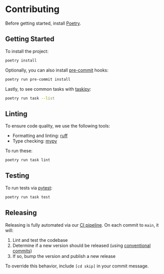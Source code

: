 # Contributing

Before getting started, install [Poetry](https://python-poetry.org/docs/#installation).

## Getting Started

To install the project:

```sh
poetry install
```

Optionally, you can also install [pre-commit](https://pre-commit.com/) hooks:

```sh
poetry run pre-commit install
```

Lastly, to see common tasks with [taskipy](https://github.com/illBeRoy/taskipy):

```sh
poetry run task --list
```

## Linting

To ensure code quality, we use the following tools:

- Formatting and linting: [ruff](https://docs.astral.sh/ruff/)
- Type checking: [mypy](https://mypy.readthedocs.io/en/stable/)

To run these:

```sh
poetry run task lint
```

## Testing

To run tests via [pytest](https://docs.pytest.org/en/latest/):

```sh
poetry run task test
```

## Releasing

Releasing is fully automated via our [CI pipeline](.github/workflows/ci.yaml). On each commit to `main`, it will:

1. Lint and test the codebase
1. Determine if a new version should be released (using [conventional commits](https://www.conventionalcommits.org/))
1. If so, bump the version and publish a new release

To override this behavior, include `[cd skip]` in your commit message.

